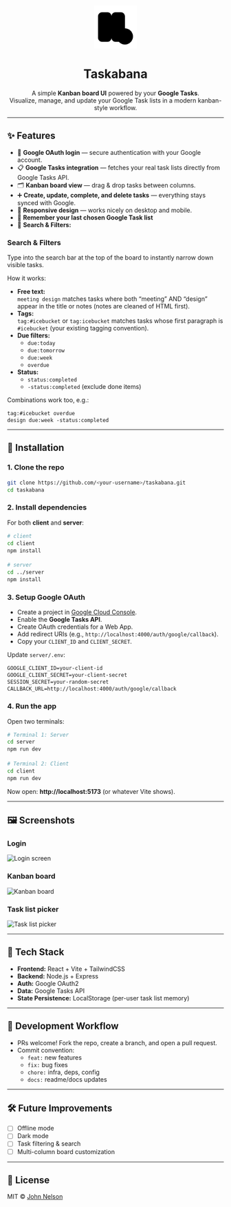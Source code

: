 <p align="center">
  <img src="https://raw.githubusercontent.com/ceesco53/taskabana/main/client/favicon.svg" alt="Taskabana Logo" width="100" />
</p>

<h1 align="center">Taskabana</h1>

<p align="center">
  A simple <strong>Kanban board UI</strong> powered by your <strong>Google Tasks</strong>.<br/>
  Visualize, manage, and update your Google Task lists in a modern kanban-style workflow.
</p>

---

## ✨ Features

- 🔑 **Google OAuth login** — secure authentication with your Google account.
- 📋 **Google Tasks integration** — fetches your real task lists directly from Google Tasks API.
- 🗂️ **Kanban board view** — drag & drop tasks between columns.
- ➕ **Create, update, complete, and delete tasks** — everything stays synced with Google.
- 📱 **Responsive design** — works nicely on desktop and mobile.
- 💾 **Remember your last chosen Google Task list**
- 🔎 **Search & Filters:**

### Search & Filters

Type into the search bar at the top of the board to instantly narrow down visible tasks.

How it works:

- **Free text:**  
  `meeting design` matches tasks where both “meeting” AND “design” appear in the title or notes (notes are cleaned of HTML first).
- **Tags:**  
  `tag:#icebucket` or `tag:icebucket` matches tasks whose first paragraph is `#icebucket` (your existing tagging convention).
- **Due filters:**  
  - `due:today`  
  - `due:tomorrow`  
  - `due:week`  
  - `overdue`
- **Status:**  
  - `status:completed`  
  - `-status:completed` (exclude done items)

Combinations work too, e.g.:

```
tag:#icebucket overdue
design due:week -status:completed
```

---

## 🚀 Installation

### 1. Clone the repo
```bash
git clone https://github.com/<your-username>/taskabana.git
cd taskabana
```

### 2. Install dependencies
For both **client** and **server**:

```bash
# client
cd client
npm install

# server
cd ../server
npm install
```

### 3. Setup Google OAuth
- Create a project in [Google Cloud Console](https://console.cloud.google.com/).  
- Enable the **Google Tasks API**.  
- Create OAuth credentials for a Web App.  
- Add redirect URIs (e.g., `http://localhost:4000/auth/google/callback`).  
- Copy your `CLIENT_ID` and `CLIENT_SECRET`.

Update `server/.env`:

```env
GOOGLE_CLIENT_ID=your-client-id
GOOGLE_CLIENT_SECRET=your-client-secret
SESSION_SECRET=your-random-secret
CALLBACK_URL=http://localhost:4000/auth/google/callback
```

### 4. Run the app

Open two terminals:

```bash
# Terminal 1: Server
cd server
npm run dev

# Terminal 2: Client
cd client
npm run dev
```

Now open: **http://localhost:5173** (or whatever Vite shows).

---

## 🖼️ Screenshots

### Login
![Login screen](docs/screenshots/login.png)

### Kanban board
![Kanban board](docs/screenshots/kanban.png)

### Task list picker
![Task list picker](docs/screenshots/list-picker.png)

---

## 🧩 Tech Stack

- **Frontend:** React + Vite + TailwindCSS
- **Backend:** Node.js + Express
- **Auth:** Google OAuth2
- **Data:** Google Tasks API
- **State Persistence:** LocalStorage (per-user task list memory)

---

## 🔄 Development Workflow

- PRs welcome! Fork the repo, create a branch, and open a pull request.
- Commit convention:  
  - `feat:` new features  
  - `fix:` bug fixes  
  - `chore:` infra, deps, config  
  - `docs:` readme/docs updates  

---

## 🛠️ Future Improvements

- [ ] Offline mode
- [ ] Dark mode
- [ ] Task filtering & search
- [ ] Multi-column board customization

---

## 📜 License

MIT © [John Nelson](https://github.com/ceesco53)